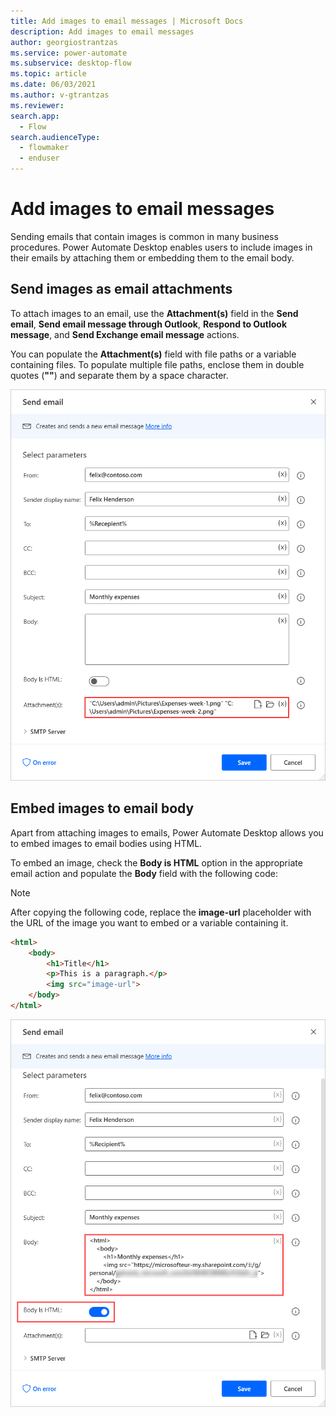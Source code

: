 ```yaml
---
title: Add images to email messages | Microsoft Docs
description: Add images to email messages
author: georgiostrantzas
ms.service: power-automate
ms.subservice: desktop-flow
ms.topic: article
ms.date: 06/03/2021
ms.author: v-gtrantzas
ms.reviewer:
search.app: 
  - Flow
search.audienceType: 
  - flowmaker
  - enduser
---
```


# Add images to email messages

Sending emails that contain images is common in many business procedures. Power Automate Desktop enables users to include images in their emails by attaching them or embedding them to the email body.

## Send images as email attachments

To attach images to an email, use the **Attachment(s)** field in the **Send email**, **Send email message through Outlook**, **Respond to Outlook message**, and **Send Exchange email message** actions.

You can populate the **Attachment(s)** field with file paths or a variable containing files. To populate multiple file paths, enclose them in double quotes (**""**) and separate them by a space character.

![Two example paths in the Attachment(s) field of the Send email action.](media/add-images-email-messages/attach-images-email.png)

## Embed images to email body

Apart from attaching images to emails, Power Automate Desktop allows you to embed images to email bodies using HTML.

To embed an image, check the **Body is HTML** option in the appropriate email action and populate the **Body** field with the following code:

> [!NOTE]
> After copying the following code, replace the **image-url** placeholder with the URL of the image you want to embed or a variable containing it.

``` HTML
<html>
    <body>
        <h1>Title</h1>
        <p>This is a paragraph.</p>
        <img src="image-url">
    </body>
</html>
 ```

 ![The populated HTML code in the Send email action.](media/add-images-email-messages/emded-images-email.png)